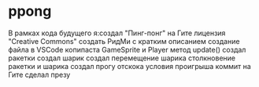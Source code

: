 # ppong
В рамках кода будущего я:создал "Пинг-понг" на Гите
                         лицензия "Creative Commons"
                         создать РидМи с кратким описанием
                         создание файла в VSCode
                         копипаста GameSprite и Player
                         метод update()
                         создал ракетки
                         создал шарик
                         создал перемещение шарика
                         столкновение ракетки и шарика
                         создал прогу отскока
                         условия проигрыша
                         коммит на Гите
                         сделал презу
